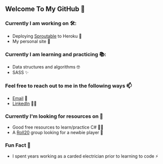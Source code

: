 ## Welcome To My GitHub 👋

### Currently I am working on 🛠️:
* Deploying [Sproutable](https://github.com/FluxOfPingIntegers/sproutable-frontend) to Heroku 🌱
* My personal site 📄

### Currently I am learning and practicing 📚:
* Data structures and algorithms 🤓
* SASS ✨

### Feel free to reach out to me in the following ways 📫
* [Email](mailto:Ryan.M.Schleck@gmail.com) 📧
* [LinkedIn](https://www.linkedin.com/in/ryan-schleck/) 🧑‍💼

### Currently I'm looking for resources on 👯
* Good free resources to learn/practice C# 🧑‍🏫
* A [Roll20](https://roll20.net/) group looking for a newbie player 🎲

### Fun Fact 🔖
* I spent years working as a carded electrician prior to learning to code ⚡
